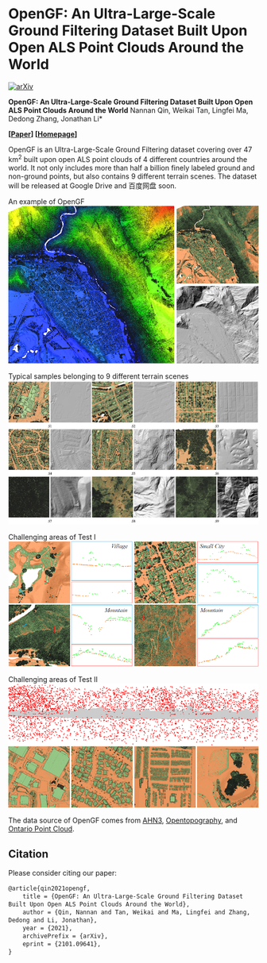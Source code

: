 # OpenGF: An Ultra-Large-Scale Ground Filtering Dataset Built Upon Open ALS Point Clouds Around the World
[![arXiv](https://img.shields.io/badge/arXiv-2101.09641-b31b1b.svg)](https://arxiv.org/abs/2101.09641)

**OpenGF: An Ultra-Large-Scale Ground Filtering Dataset Built Upon Open ALS Point Clouds Around the World**
Nannan Qin, Weikai Tan, Lingfei Ma, Dedong Zhang, Jonathan Li*

**[[Paper](https://arxiv.org/abs/2101.09641)] [[Homepage](https://uwaterloo.ca/geospatial-sensing/)]**

OpenGF is an Ultra-Large-Scale Ground Filtering dataset covering over 47 km<sup>2</sup> built upon open ALS point clouds of 4 different countries around the world. It not only includes more than half a billion finely labeled ground and non-ground points, but also contains 9 different terrain scenes. The dataset will be released at Google Drive and 百度网盘 soon.

An example of OpenGF
![img](Imgs/figexample.png)

Typical samples belonging to 9 different terrain scenes
![img](Imgs/figsample.png)

Challenging areas of Test I
![img](Imgs/figtest1.png)

Challenging areas of Test II
![img](Imgs/figtest2.png)

The data source of OpenGF comes from [AHN3](https://downloads.pdok.nl/ahn3-downloadpage/), [Opentopography](https://portal.opentopography.org/datasets), and [Ontario Point Cloud](https://geohub.lio.gov.on.ca/datasets/adf19376eecd4440a4579a73abe490f5).

## Citation

Please consider citing our paper:

    @article{qin2021opengf,
        title = {OpenGF: An Ultra-Large-Scale Ground Filtering Dataset Built Upon Open ALS Point Clouds Around the World},
        author = {Qin, Nannan and Tan, Weikai and Ma, Lingfei and Zhang, Dedong and Li, Jonathan},
        year = {2021},
        archivePrefix = {arXiv},
        eprint = {2101.09641},
    }